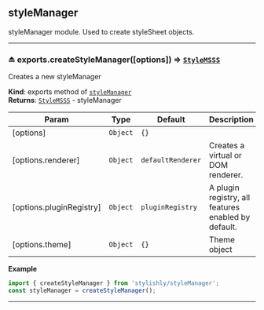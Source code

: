 <a name="module_styleManager"></a>

## styleManager
styleManager module. Used to create styleSheet objects.



-----

<a name="exp_module_styleManager.createStyleManager"></a>

###  ⏏ exports.createStyleManager([options]) ⇒ <code>[StyleMSSS](#StyleMSSS)</code>
Creates a new styleManager

**Kind**: exports method of <code>[styleManager](#module_styleManager)</code>  
**Returns**: <code>[StyleMSSS](#StyleMSSS)</code> - styleManager  

| Param | Type | Default | Description |
| --- | --- | --- | --- |
| [options] | <code>Object</code> | <code>{}</code> |  |
| [options.renderer] | <code>Object</code> | <code>defaultRenderer</code> | Creates a virtual or DOM renderer. |
| [options.pluginRegistry] | <code>Object</code> | <code>pluginRegistry</code> | A plugin registry, all features enabled by default. |
| [options.theme] | <code>Object</code> | <code>{}</code> | Theme object |

**Example**  
```javascript
import { createStyleManager } from 'stylishly/styleManager';
const styleManager = createStyleManager();
```

-----

